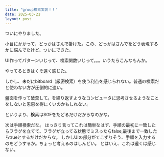 ```yaml
---
title: "group検索実装！！"
date: 2025-03-21
layout: post
---
```


ついにやりました。

小目にかかって、どっかはさんで掛けた。この、どっかはさんでをどう表現するかに悩んでたけど、ついにできた。


UI作ってパターンいじって、検索関数いじって。。。いうたらこんなもんか。

やってるときはくそ遠く感じた。


しかし、未だにbitboard（厳密検索）を使う利点を感じられない。普通の検索だと使わない方が圧倒的に速い。

盤面を作って破棄して。を繰り返すようなコンピュータに思考させるようなことをしないと恩恵を得にくいのかもしれない。

というより、検索はSGFをたどるだけだからなのかな。 


次は手順検索だな。
はっきり言ってこれは簡単なはず、手順の最初に一致したらフラグを立てて、フラグが立ってる状態でミスったらfalse,最後まで一致したらtrueとするだけだからな。
しかしUIの部分がてこずりそう、手順を入力するのをどうするか。ちょっと考えるのはしんどい。
とはいえ、これは遠くは感じない。
